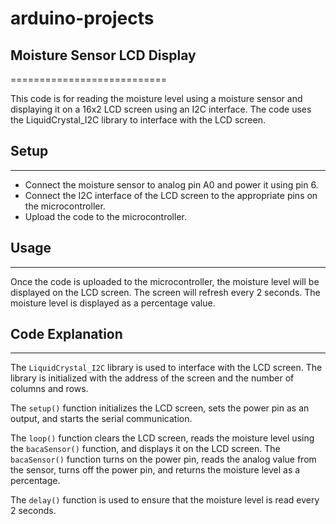 # arduino-projects

## Moisture Sensor LCD Display
===========================

This code is for reading the moisture level using a moisture sensor and displaying it on a 16x2 LCD screen using an I2C interface. The code uses the LiquidCrystal\_I2C library to interface with the LCD screen.

## Setup
-----

*   Connect the moisture sensor to analog pin A0 and power it using pin 6.
*   Connect the I2C interface of the LCD screen to the appropriate pins on the microcontroller.
*   Upload the code to the microcontroller.

## Usage
-----

Once the code is uploaded to the microcontroller, the moisture level will be displayed on the LCD screen. The screen will refresh every 2 seconds. The moisture level is displayed as a percentage value.

## Code Explanation
----------------

The `LiquidCrystal_I2C` library is used to interface with the LCD screen. The library is initialized with the address of the screen and the number of columns and rows.

The `setup()` function initializes the LCD screen, sets the power pin as an output, and starts the serial communication.

The `loop()` function clears the LCD screen, reads the moisture level using the `bacaSensor()` function, and displays it on the LCD screen. The `bacaSensor()` function turns on the power pin, reads the analog value from the sensor, turns off the power pin, and returns the moisture level as a percentage.

The `delay()` function is used to ensure that the moisture level is read every 2 seconds.
